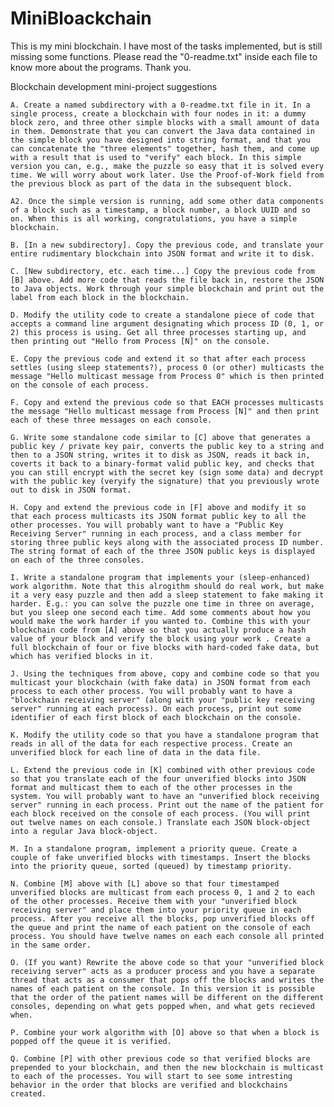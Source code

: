 # MiniBloackchain

This is my mini blockchain. I have most of the tasks implemented, but is still missing some functions. 
Please read the "0-readme.txt" inside each file to know more about the programs. Thank you.


Blockchain development mini-project suggestions

    A. Create a named subdirectory with a 0-readme.txt file in it. In a single process, create a blockchain with four nodes in it: a dummy block zero, and three other simple blocks with a small amount of data in them. Demonstrate that you can convert the Java data contained in the simple block you have designed into string format, and that you can concatenate the "three elements" together, hash them, and come up with a result that is used to "verify" each block. In this simple version you can, e.g., make the puzzle so easy that it is solved every time. We will worry about work later. Use the Proof-of-Work field from the previous block as part of the data in the subsequent block.

    A2. Once the simple version is running, add some other data components of a block such as a timestamp, a block number, a block UUID and so on. When this is all working, congratulations, you have a simple blockchain.

    B. [In a new subdirectory]. Copy the previous code, and translate your entire rudimentary blockchain into JSON format and write it to disk.

    C. [New subdirectory, etc. each time...] Copy the previous code from [B] above. Add more code that reads the file back in, restore the JSON to Java objects. Work through your simple blockchain and print out the label from each block in the blockchain.

    D. Modify the utility code to create a standalone piece of code that accepts a command line argument designating which process ID (0, 1, or 2) this process is using. Get all three processes starting up, and then printing out "Hello from Process [N]" on the console.

    E. Copy the previous code and extend it so that after each process settles (using sleep statements?), process 0 (or other) multicasts the message "Hello multicast message from Process 0" which is then printed on the console of each process.

    F. Copy and extend the previous code so that EACH processes multicasts the message "Hello multicast message from Process [N]" and then print each of these three messages on each console.

    G. Write some standalone code similar to [C] above that generates a public key / private key pair, converts the public key to a string and then to a JSON string, writes it to disk as JSON, reads it back in, coverts it back to a binary-format valid public key, and checks that you can still encrypt with the secret key (sign some data) and decrypt with the public key (veryify the signature) that you previously wrote out to disk in JSON format.

    H. Copy and extend the previous code in [F] above and modify it so that each process multicasts its JSON format public key to all the other processes. You will probably want to have a "Public Key Receiving Server" running in each process, and a class member for storing three public keys along with the associated process ID number. The string format of each of the three JSON public keys is displayed on each of the three consoles.

    I. Write a standalone program that implements your (sleep-enhanced) work algorithm. Note that this alrogithm should do real work, but make it a very easy puzzle and then add a sleep statement to fake making it harder. E.g.: you can solve the puzzle one time in three on average, but you sleep one second each time. Add some comments about how you would make the work harder if you wanted to. Combine this with your blockchain code from [A] above so that you actually produce a hash value of your block and verify the block using your work . Create a full blockchain of four or five blocks with hard-coded fake data, but which has verified blocks in it.

    J. Using the techniques from above, copy and combine code so that you multicast your blockchain (with fake data) in JSON format from each process to each other process. You will probably want to have a "blockchain receiving server" (along with your "public key receiving server" running at each process). On each process, print out some identifier of each first block of each blockchain on the console.

    K. Modify the utility code so that you have a standalone program that reads in all of the data for each respective process. Create an unverified block for each line of data in the data file.

    L. Extend the previous code in [K] combined with other previous code so that you translate each of the four unverified blocks into JSON format and multicast them to each of the other processes in the system. You will probably want to have an "unverified block receiving server" running in each process. Print out the name of the patient for each block received on the console of each process. (You will print out twelve names on each console.) Translate each JSON block-object into a regular Java block-object.

    M. In a standalone program, implement a priority queue. Create a couple of fake unverified blocks with timestamps. Insert the blocks into the priority queue, sorted (queued) by timestamp priority.

    N. Combine [M] above with [L] above so that four timestamped unverified blocks are multicast from each process 0, 1 and 2 to each of the other processes. Receive them with your "unverified block receiving server" and place them into your priority queue in each process. After you receive all the blocks, pop unverified blocks off the queue and print the name of each patient on the console of each process. You should have twelve names on each each console all printed in the same order.

    O. (If you want) Rewrite the above code so that your "unverified block receiving server" acts as a producer process and you have a separate thread that acts as a consumer that pops off the blocks and writes the names of each patient on the console. In this version it is possible that the order of the patient names will be different on the different consoles, depending on what gets popped when, and what gets recieved when.

    P. Combine your work algorithm with [O] above so that when a block is popped off the queue it is verified.

    Q. Combine [P] with other previous code so that verified blocks are prepended to your blockchain, and then the new blockchain is multicast to each of the processes. You will start to see some intresting behavior in the order that blocks are verified and blockchains created.
